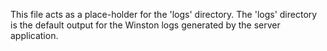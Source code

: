This file acts as a place-holder for the 'logs' directory.
The 'logs' directory is the default output for the Winston
logs generated by the server application.

